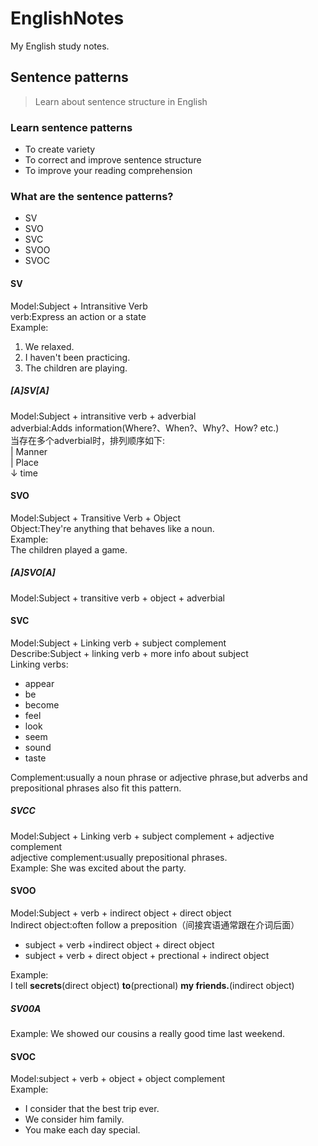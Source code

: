 # EnglishNotes
My English study notes.

## Sentence patterns
> Learn about sentence structure in English
### Learn sentence patterns
- To create variety
- To correct and improve sentence structure
- To improve your reading comprehension

### What are the sentence patterns?
- SV
- SVO
- SVC
- SVOO
- SVOC

#### SV
Model:Subject + Intransitive Verb   
verb:Express an action or a state   
Example:  
1. We relaxed.  
2. I haven't been practicing.  
3. The children are playing.

##### [A]SV[A]
Model:Subject + intransitive verb + adverbial  
adverbial:Adds information(Where?、When?、Why?、How? etc.)  
当存在多个adverbial时，排列顺序如下:  
| Manner  
| Place  
↓ time  

#### SVO
Model:Subject + Transitive Verb + Object  
Object:They're anything that behaves like a noun.  
Example:  
The children played a game.

##### [A]SVO[A]
Model:Subject + transitive verb + object + adverbial

#### SVC
Model:Subject + Linking verb + subject complement  
Describe:Subject + linking verb + more info about subject  
Linking verbs:  
- appear
- be  
- become
- feel
- look
- seem
- sound
- taste

Complement:usually a noun phrase or adjective phrase,but adverbs and prepositional phrases also fit this pattern.

##### SVCC
Model:Subject + Linking verb + subject complement + adjective complement  
adjective complement:usually prepositional phrases.  
Example:
She was excited about the party.  

#### SVOO
Model:Subject + verb + indirect object + direct object  
Indirect object:often follow a preposition（间接宾语通常跟在介词后面）  
- subject + verb +indirect object + direct object
- subject + verb + direct object + prectional + indirect object  

  
Example:  
I tell **secrets**(direct object) **to**(prectional) **my friends.**(indirect object)

##### SV00A
Example:
We showed our cousins a really good time last weekend.

#### SVOC
Model:subject + verb + object + object complement  
Example:  
- I consider that the best trip ever.
- We consider him family.
- You make each day special.
